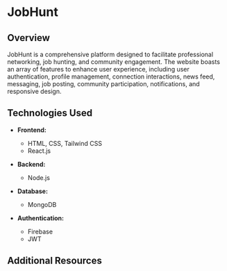# JobHunt

## Overview

JobHunt is a comprehensive platform designed to facilitate professional networking, job hunting, and community engagement. The website boasts an array of features to enhance user experience, including user authentication, profile management, connection interactions, news feed, messaging, job posting, community participation, notifications, and responsive design.

## Technologies Used

- **Frontend:**
  - HTML, CSS, Tailwind CSS
  - React.js

- **Backend:**
  - Node.js

- **Database:**
  - MongoDB

- **Authentication:**
  - Firebase
  - JWT

## Additional Resources
